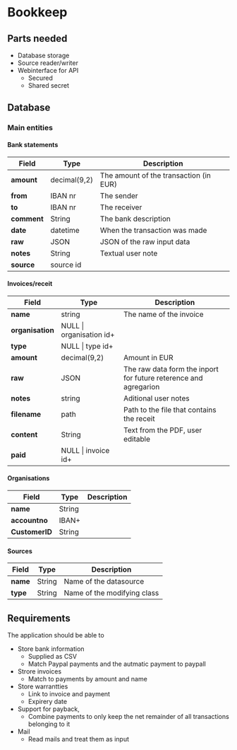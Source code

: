 # Bookkeep



## Parts needed

-   Database storage
-   Source reader/writer
-   Webinterface for API
    -   Secured
    -   Shared secret



## Database

### Main entities

#### Bank statements

| Field       | Type         | Description                            |
| ----------- | ------------ | -------------------------------------- |
| **amount**  | decimal(9,2) | The amount of the transaction (in EUR) |
| **from**    | IBAN nr      | The sender                             |
| **to**      | IBAN nr      | The receiver                           |
| **comment** | String       | The bank description                   |
| **date**    | datetime     | When the transaction was made          |
| **raw**     | JSON         | JSON of the raw input data             |
| **notes**   | String       | Textual user note                      |
| **source**  | source id    |                                        |

#### Invoices/receit

| Field            | Type                     | Description                              |
| ---------------- | ------------------------ | ---------------------------------------- |
| **name**         | string                   | The name of the invoice                  |
| **organisation** | NULL \| organisation id+ |                                          |
| **type**         | NULL \| type id+         |                                          |
| **amount**       | decimal(9,2)             | Amount in EUR                            |
| **raw**          | JSON                     | The raw data form the inport for future reterence and agregarion |
| **notes**        | string                   | Aditional user notes                     |
| **filename**     | path                     | Path to the file that contains the receit |
| **content**      | String                   | Text from the PDF, user editable         |
| **paid**         | NULL \| invoice id+      |                                          |

#### Organisations



| Field          | Type   | Description |
| -------------- | ------ | ----------- |
| **name**       | String |             |
| **accountno**  | IBAN+  |             |
| **CustomerID** | String |             |

#### Sources

| Field    | Type   | Description                 |
| -------- | ------ | --------------------------- |
| **name** | String | Name of the datasource      |
| **type** | String | Name of the modifying class |


## Requirements

The application should be able to

-   Store bank information
    -   Supplied as CSV
    -   Match Paypal payments and the autmatic payment to paypall
-   Strore invoices
    -   Match to payments by amount and name
-   Store warrantties
    -   Link to invoice and payment
    -   Expirery date
-   Support for payback, 
    -   Combine payments to only keep the net remainder of all transactions belonging to it
-   Mail
    -   Read mails and treat them as input

